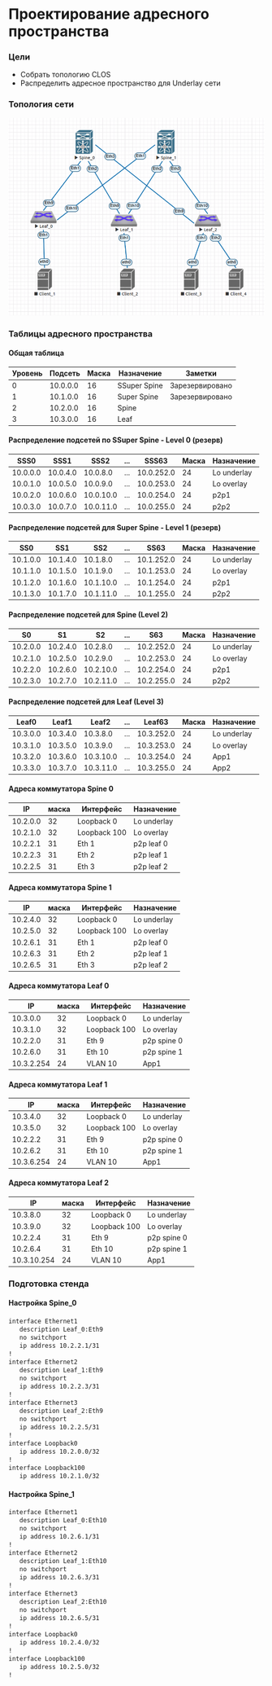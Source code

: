 # Проектирование адресного пространства

### Цели
- Собрать топологию CLOS
- Распределить адресное пространство для Underlay сети

### Топология сети
![CLOS_network.png](CLOS_network.png)

### Таблицы адресного пространства

#### Общая таблица

|Уровень|Подсеть|Маска|Назначение|Заметки
|---|---|---|---|---|
0|10.0.0.0|16|SSuper Spine|Зарезервировано
1|10.1.0.0|16|Super Spine|Зарезервировано
2|10.2.0.0|16|Spine
3|10.3.0.0|16|Leaf

#### Распределение подсетей по SSuper Spine - Level 0 (резерв)
|SSS0|SSS1|SSS2|...|SSS63|Маска|Назначение
|---|---|---|---|---|---|---|
10.0.0.0|10.0.4.0|10.0.8.0|...|10.0.252.0|24|Lo underlay
10.0.1.0|10.0.5.0|10.0.9.0|...|10.0.253.0|24|Lo overlay
10.0.2.0|10.0.6.0|10.0.10.0|...|10.0.254.0|24|p2p1
10.0.3.0|10.0.7.0|10.0.11.0|...|10.0.255.0|24|p2p2


#### Распределение подсетей для Super Spine - Level 1 (резерв)
|SS0|SS1|SS2|...|SS63|Маска|Назначение
|---|---|---|---|---|---|---|
10.1.0.0|10.1.4.0|10.1.8.0|...|10.1.252.0|24|Lo underlay
10.1.1.0|10.1.5.0|10.1.9.0|...|10.1.253.0|24|Lo overlay
10.1.2.0|10.1.6.0|10.1.10.0|...|10.1.254.0|24|p2p1
10.1.3.0|10.1.7.0|10.1.11.0|...|10.1.255.0|24|p2p2

#### Распределение подсетей для Spine (Level 2)
|S0|S1|S2|...|S63|Маска|Назначение
|---|---|---|---|---|---|---|
10.2.0.0|10.2.4.0|10.2.8.0|...|10.2.252.0|24|Lo underlay
10.2.1.0|10.2.5.0|10.2.9.0|...|10.2.253.0|24|Lo overlay
10.2.2.0|10.2.6.0|10.2.10.0|...|10.2.254.0|24|p2p1
10.2.3.0|10.2.7.0|10.2.11.0|...|10.2.255.0|24|p2p2

#### Распределение подсетей для Leaf (Level 3)
|Leaf0|Leaf1|Leaf2|...|Leaf63|Маска|Назначение
|---|---|---|---|---|---|---|
10.3.0.0|10.3.4.0|10.3.8.0|...|10.3.252.0|24|Lo underlay
10.3.1.0|10.3.5.0|10.3.9.0|...|10.3.253.0|24|Lo overlay
10.3.2.0|10.3.6.0|10.3.10.0|...|10.3.254.0|24|App1
10.3.3.0|10.3.7.0|10.3.11.0|...|10.3.255.0|24|App2

#### Адреса коммутатора Spine 0
IP|маска|Интерфейс|Назначение
|---|---|---|---|
10.2.0.0|32|Loopback 0|Lo underlay
10.2.1.0|32|Loopback 100|Lo overlay
10.2.2.1|31|Eth 1|p2p leaf 0
10.2.2.3|31|Eth 2|p2p leaf 1
10.2.2.5|31|Eth 3|p2p leaf 2

#### Адреса коммутатора Spine 1
IP|маска|Интерфейс|Назначение
|---|---|---|---|
10.2.4.0|32|Loopback 0|Lo underlay
10.2.5.0|32|Loopback 100|Lo overlay
10.2.6.1|31|Eth 1|p2p leaf 0
10.2.6.3|31|Eth 2|p2p leaf 1
10.2.6.5|31|Eth 3|p2p leaf 2


#### Адреса коммутатора Leaf 0
IP|маска|Интерфейс|Назначение
|---|---|---|---|
10.3.0.0|32|Loopback 0|Lo underlay
10.3.1.0|32|Loopback 100|Lo overlay
10.2.2.0|31|Eth 9|p2p spine 0
10.2.6.0|31|Eth 10|p2p spine 1
10.3.2.254|24|VLAN 10|App1

#### Адреса коммутатора Leaf 1
IP|маска|Интерфейс|Назначение
|---|---|---|---|
10.3.4.0|32|Loopback 0|Lo underlay
10.3.5.0|32|Loopback 100|Lo overlay
10.2.2.2|31|Eth 9|p2p spine 0
10.2.6.2|31|Eth 10|p2p spine 1
10.3.6.254|24|VLAN 10|App1

#### Адреса коммутатора Leaf 2
IP|маска|Интерфейс|Назначение
|---|---|---|---|
10.3.8.0|32|Loopback 0|Lo underlay
10.3.9.0|32|Loopback 100|Lo overlay
10.2.2.4|31|Eth 9|p2p spine 0
10.2.6.4|31|Eth 10|p2p spine 1
10.3.10.254|24|VLAN 10|App1


### Подготовка стенда

#### Настройка Spine_0

```
interface Ethernet1
   description Leaf_0:Eth9
   no switchport
   ip address 10.2.2.1/31
!
interface Ethernet2
   description Leaf_1:Eth9
   no switchport
   ip address 10.2.2.3/31
!
interface Ethernet3
   description Leaf_2:Eth9
   no switchport
   ip address 10.2.2.5/31
!
interface Loopback0
   ip address 10.2.0.0/32
!
interface Loopback100
   ip address 10.2.1.0/32
```   
#### Настройка Spine_1

```
interface Ethernet1
   description Leaf_0:Eth10
   no switchport
   ip address 10.2.6.1/31
!
interface Ethernet2
   description Leaf_1:Eth10
   no switchport
   ip address 10.2.6.3/31
!
interface Ethernet3
   description Leaf_2:Eth10
   no switchport
   ip address 10.2.6.5/31
!
interface Loopback0
   ip address 10.2.4.0/32
!
interface Loopback100
   ip address 10.2.5.0/32
!
```